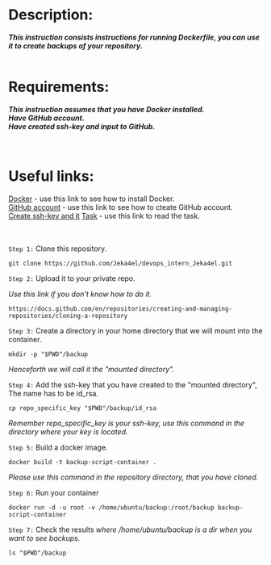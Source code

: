 # Description:
***This instruction consists instructions for running Dockerfile, you can use it to create backups of your repository.*** <br>  <br>

# Requirements:
***This instruction assumes that you have Docker installed. <br>
   Have GitHub account. <br>
   Have created ssh-key and input to GitHub.<br><br><br>***

# Useful links:

[Docker](https://github.com/Jeka4el/DevOps-Task0/)  - use this link to see how to install Docker. <br>
[GitHub account](https://docs.github.com/en/get-started/onboarding/getting-started-with-your-github-account) - use this link to see how to cteate GitHub account. <br>
[Create ssh-key and it](https://docs.github.com/en/authentication/connecting-to-github-with-ssh/generating-a-new-ssh-key-and-adding-it-to-the-ssh-agent)
[Task](https://absorbed-parrot-e34.notion.site/Task-1-DevOps-1-0-a7520340104248bea0e867b5e3ddfdfa) - use this link to read the task. <br><br><br>


`Step 1:` Clone this repository.

```
git clone https://github.com/Jeka4el/devops_intern_Jeka4el.git 

```


`Step 2:` Upload it to your private repo.

*Use this link if you don't know how to do it.*
```
https://docs.github.com/en/repositories/creating-and-managing-repositories/cloning-a-repository 
```


`Step 3:` Create a directory in your home directory that we will mount into the container.

```
mkdir -p "$PWD"/backup
```
*Henceforth we will call it the "mounted directory".*


`Step 4:` Add the ssh-key that you have created to the "mounted directory", The name has to be id_rsa.
```
cp repo_specific_key "$PWD"/backup/id_rsa
```
*Remember repo_specific_key is your ssh-key, use this command in the directory where your key is located.*



`Step 5:` Build a docker image.
```
docker build -t backup-script-container .
```
*Please use this command in the repository directory, that you have cloned.*



`Step 6:` Run your container
```
docker run -d -u root -v /home/ubuntu/backup:/root/backup backup-script-container
```


`Step 7:` Check the results
*where /home/ubuntu/backup is a dir when you want to see backups.*

```
ls "$PWD"/backup

```
